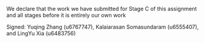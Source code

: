 We declare that the work we have submitted for Stage C of this assignment and all stages before it is entirely our own work

Signed: Yuqing Zhang (u6767747), Kalaiarasan Somasundaram (u6555407), and LingYu Xia (u6483756)
